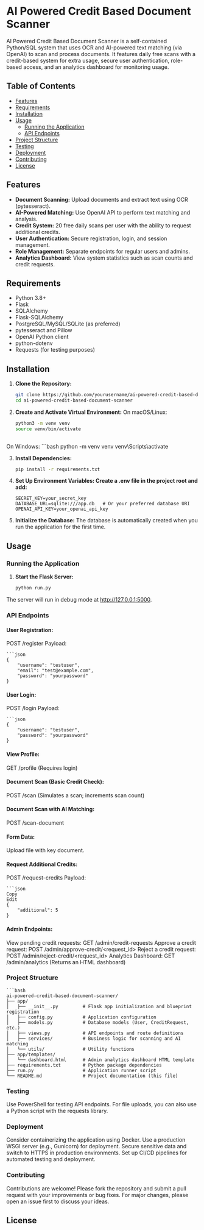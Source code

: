 # AI Powered Credit Based Document Scanner

AI Powered Credit Based Document Scanner is a self-contained Python/SQL system that uses OCR and AI-powered text matching (via OpenAI) to scan and process documents. It features daily free scans with a credit-based system for extra usage, secure user authentication, role-based access, and an analytics dashboard for monitoring usage.

## Table of Contents
- [Features](#features)
- [Requirements](#requirements)
- [Installation](#installation)
- [Usage](#usage)
  - [Running the Application](#running-the-application)
  - [API Endpoints](#api-endpoints)
- [Project Structure](#project-structure)
- [Testing](#testing)
- [Deployment](#deployment)
- [Contributing](#contributing)
- [License](#license)

## Features
- **Document Scanning:** Upload documents and extract text using OCR (pytesseract).
- **AI-Powered Matching:** Use OpenAI API to perform text matching and analysis.
- **Credit System:** 20 free daily scans per user with the ability to request additional credits.
- **User Authentication:** Secure registration, login, and session management.
- **Role Management:** Separate endpoints for regular users and admins.
- **Analytics Dashboard:** View system statistics such as scan counts and credit requests.

## Requirements
- Python 3.8+
- Flask
- SQLAlchemy
- Flask-SQLAlchemy
- PostgreSQL/MySQL/SQLite (as preferred)
- pytesseract and Pillow
- OpenAI Python client
- python-dotenv
- Requests (for testing purposes)

## Installation
1. **Clone the Repository:**
   ```bash
   git clone https://github.com/yourusername/ai-powered-credit-based-document-scanner.git
   cd ai-powered-credit-based-document-scanner

2. **Create and Activate Virtual Environment:**
  On macOS/Linux:
   ```bash
   python3 -m venv venv
   source venv/bin/activate
  
  On Windows:
    ```bash
    python -m venv venv
    venv\Scripts\activate
    
3. **Install Dependencies:**
    ```bash
    pip install -r requirements.txt

4. **Set Up Environment Variables: Create a .env file in the project root and add:**

    ```dotenv
    SECRET_KEY=your_secret_key
    DATABASE_URL=sqlite:///app.db   # Or your preferred database URI
    OPENAI_API_KEY=your_openai_api_key

5. **Initialize the Database:** The database is automatically created when you run the application for the first time.

## Usage
### Running the Application
1. **Start the Flask Server:**
    ```bash
    python run.py

The server will run in debug mode at http://127.0.0.1:5000.

### API Endpoints
#### User Registration:
POST /register
Payload:

    ```json
    {
        "username": "testuser",
        "email": "test@example.com",
        "password": "yourpassword"
    }
    
#### User Login:
POST /login
Payload:

    ```json
    {
        "username": "testuser",
        "password": "yourpassword"
    }

#### View Profile:
GET /profile (Requires login)
#### Document Scan (Basic Credit Check):
POST /scan (Simulates a scan; increments scan count)

#### Document Scan with AI Matching:
POST /scan-document
#### Form Data:
Upload file with key document.
#### Request Additional Credits:
POST /request-credits
Payload:

    ```json
    Copy
    Edit
    {
        "additional": 5
    }
    
#### Admin Endpoints:
  View pending credit requests: GET /admin/credit-requests
  Approve a credit request: POST /admin/approve-credit/<request_id>
  Reject a credit request: POST /admin/reject-credit/<request_id>
  Analytics Dashboard: GET /admin/analytics (Returns an HTML dashboard)
  
### Project Structure
    ```bash
    ai-powered-credit-based-document-scanner/
    ├── app/
    │   ├── __init__.py         # Flask app initialization and blueprint registration
    │   ├── config.py           # Application configuration
    │   ├── models.py           # Database models (User, CreditRequest, etc.)
    │   ├── views.py            # API endpoints and route definitions
    │   ├── services/           # Business logic for scanning and AI matching
    │   └── utils/              # Utility functions
    ├── app/templates/
    │   └── dashboard.html      # Admin analytics dashboard HTML template
    ├── requirements.txt        # Python package dependencies
    ├── run.py                  # Application runner script
    └── README.md               # Project documentation (this file)

### Testing
  Use PowerShell for testing API endpoints.
  For file uploads, you can also use a Python script with the requests library.
  
### Deployment
  Consider containerizing the application using Docker.
  Use a production WSGI server (e.g., Gunicorn) for deployment.
  Secure sensitive data and switch to HTTPS in production environments.
  Set up CI/CD pipelines for automated testing and deployment.

### Contributing
  Contributions are welcome! Please fork the repository and submit a pull request with your improvements or bug fixes. For major changes, please open an issue first to discuss your ideas.

## License
